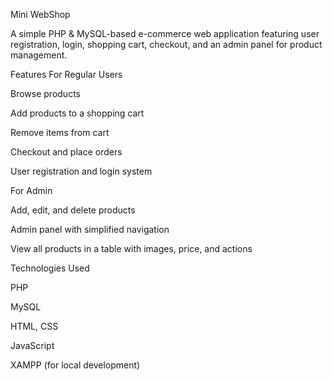 Mini WebShop

A simple PHP & MySQL-based e-commerce web application featuring user registration, login, shopping cart, checkout, and an admin panel for product management.

Features
For Regular Users

Browse products

Add products to a shopping cart

Remove items from cart

Checkout and place orders

User registration and login system

For Admin

Add, edit, and delete products

Admin panel with simplified navigation

View all products in a table with images, price, and actions

Technologies Used

PHP

MySQL

HTML, CSS

JavaScript

XAMPP (for local development)
